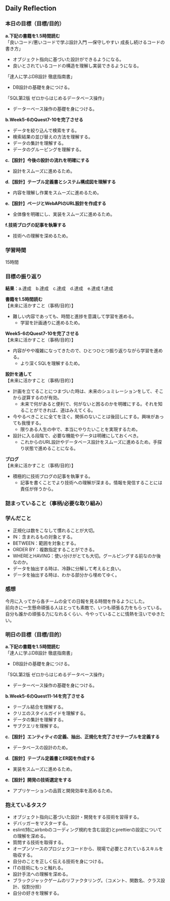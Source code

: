 ## Daily Reflection

### 本日の目標（目標/目的）
**a.下記の書籍を1.5時間読む**  
「良いコード/悪いコードで学ぶ設計入門 ―保守しやすい 成長し続けるコードの書き方」   
- オブジェクト指向に基づいた設計ができるようになる。  
- 良いとされているコードの構造を理解し実装できるようになる。 

「達人に学ぶDB設計 徹底指南書」   
- DB設計の基礎を身につける。

「SQL第2版 ゼロからはじめるデータベース操作」   
- データーベース操作の基礎を身につける。

**b.Week5-6のQuest7-10を完了させる**  
- データを絞り込んで検索をする。
- 検索結果の並び替えの方法を理解する。
- データの集計を理解する。
- データのグルーピングを理解する。

**c.【設計】今後の設計の流れを明確にする**  
- 設計をスムーズに進めるため。 

**d.【設計】テーブル定義書とシステム構成図を理解する**  
- 内容を理解し作業をスムーズに進めるため。

**e.【設計】ページとWebAPIのURL設計を作成する**  
- 全体像を明確にし、実装をスムーズに進めるため。

**f.技術ブログの記事を執筆する**  
- 技術への理解を深めるため。

### 学習時間
15時間
### 目標の振り返り
**結果**：a.達成　b.達成　c.達成　d.達成　e.達成 f.達成  

**書籍を1.5時間読む**  
【未来に活かすこと（事柄/目的）】
- 難しい内容であっても、時間と進捗を意識して学習を進める。
  - 学習を計画通りに進めるため。

**Week5-6のQuest7-10を完了させる**  
【未来に活かすこと（事柄/目的）】
- 内容がやや複雑になってきたので、ひとつひとつ振り返りながら学習を進める。
  - より深くSQLを理解するため。

**設計を通して**  
【未来に活かすこと（事柄/目的）】
- 計画を立てることにつまづいた時は、未来のシュミレーションをして、そこから逆算するのが有効。
  - 未来で何があると便利で、何がないと困るのかを明確にする。それを知ることができれば、道はみえてくる。
- 今やるべきことに全てを注ぐ。関係のないことは後回しにする。興味があっても我慢する。
  - 限りある人生の中で、本当にやりたいことを実現するため。
- 設計に入る段階で、必要な機能やデータは明確にしておくべき。
  - これからのURL設計やデータベース設計をスムーズに進めるため。手探り状態で進めることになる。

**ブログ**  
【未来に活かすこと（事柄/目的）】
- 積極的に技術ブログの記事を執筆する。
  - 記事を書くことでより技術への理解が深まる。情報を発信することには責任が伴うから。

### 詰まっていること（事柄/必要な取り組み）


### 学んだこと
- 正規化は数をこなして慣れることが大切。
- IN：含まれるもの対象とする。
- BETWEEN：範囲を対象とする。
- ORDER BY：複数指定することができる。
- WHEREとHAVING：使い分けがとても大切。グールピングする前なのか後なのか。
- データを抽出する時は、冷静に分解して考えると良い。
- データを抽出する時は、わかる部分から埋めてゆく。

### 感想
今月に入ってから各チームの全ての日報を見る時間を作るようにした。  
前向きに一生懸命頑張る人はとっても素敵で、いつも頑張る力をもらっている。  
自分も誰かの頑張る力になれるくらい、今やっていることに情熱を注いでゆきたい。  

### 明日の目標（目標/目的）
**a.下記の書籍を1.5時間読む**  
「達人に学ぶDB設計 徹底指南書」   
- DB設計の基礎を身につける。

「SQL第2版 ゼロからはじめるデータベース操作」   
- データーベース操作の基礎を身につける。

**b.Week5-6のQuest11-14を完了させる**  
- テーブル結合を理解する。
- クリエのスタイルガイドを理解する。
- データの集計を理解する。
- サブクエリを理解する。 

**c.【設計】エンティティの定義、抽出、正規化を完了させテーブルを定義する**  
- データベースの設計のため。

**d.【設計】テーブル定義書とER図を作成する**  
- 実装をスムーズに進めるため。

**e.【設計】開発の技術選定をする**  
- アプリケーションの品質と開発効率を高めるため。

### 抱えているタスク
- オブジェクト指向に基づいた設計・開発をする技術を習得する。  
- デバッガーをマスターする。    
- eslint(特にairbnbのコーディング規約を含む設定)とprettierの設定についての理解を深める。      
- 質問する技術を取得する。  
- オープンソースのプロジェクコードから、現場で必要とされているスキルを吸収する。  
- 自分のことを正しく伝える技術を身につける。  
- ITの技術にもっと触れる。  
- 設計手法への理解を深める。  
- ブラックジャックゲームのリファクタリング。（コメント、関数名、クラス設計、役割分担）
- 自分の好きを理解する。